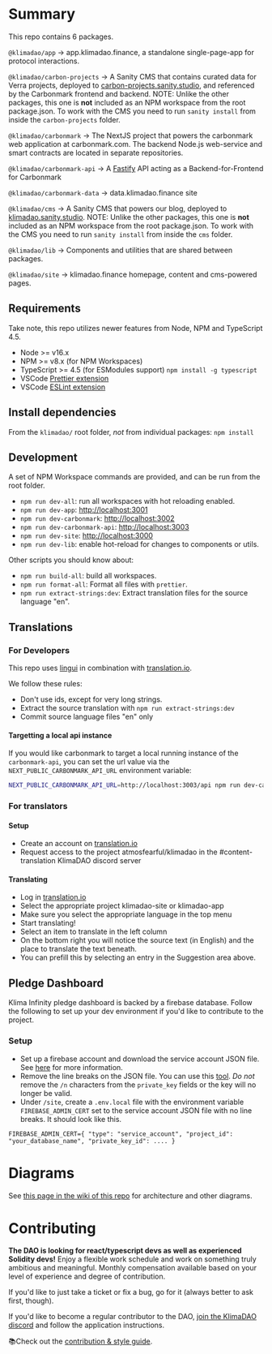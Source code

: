 # Summary

This repo contains 6 packages.

`@klimadao/app` -> app.klimadao.finance, a standalone single-page-app for protocol interactions.

`@klimadao/carbon-projects` -> A Sanity CMS that contains curated data for Verra projects, deployed to [carbon-projects.sanity.studio](https://carbon-projects.sanity.studio/), and referenced by the Carbonmark frontend and backend. NOTE: Unlike the other packages, this one is **not** included as an NPM workspace from the root package.json. To work with the CMS you need to run `sanity install` from inside the `carbon-projects` folder.

`@klimadao/carbonmark` -> The NextJS project that powers the carbonmark web application at carbonmark.com.
The backend Node.js web-service and smart contracts are located in separate repositories.

`@klimadao/carbonmark-api` -> A [Fastify](https://www.fastify.io/) API acting as a Backend-for-Frontend for Carbonmark

`@klimadao/carbonmark-data` -> data.klimadao.finance site

`@klimadao/cms` -> A Sanity CMS that powers our blog, deployed to [klimadao.sanity.studio](https://klimadao.sanity.studio). NOTE: Unlike the other packages, this one is **not** included as an NPM workspace from the root package.json. To work with the CMS you need to run `sanity install` from inside the `cms` folder.

`@klimadao/lib` -> Components and utilities that are shared between packages.

`@klimadao/site` -> klimadao.finance homepage, content and cms-powered pages.

## Requirements

Take note, this repo utilizes newer features from Node, NPM and TypeScript 4.5.

- Node >= v16.x
- NPM >= v8.x (for NPM Workspaces)
- TypeScript >= 4.5 (for ESModules support) `npm install -g typescript`
- VSCode [Prettier extension](https://marketplace.visualstudio.com/items?itemName=esbenp.prettier-vscode)
- VSCode [ESLint extension](https://marketplace.visualstudio.com/items?itemName=dbaeumer.vscode-eslint)

## Install dependencies

From the `klimadao/` root folder, _not_ from individual packages:
`npm install`

## Development

A set of NPM Workspace commands are provided, and can be run from the root folder.

- `npm run dev-all`: run all workspaces with hot reloading enabled.
- `npm run dev-app`: [http://localhost:3001](http://localhost:3001)
- `npm run dev-carbonmark`: [http://localhost:3002](http://localhost:3002)
- `npm run dev-carbonmark-api`: [http://localhost:3003](http://localhost:3003)
- `npm run dev-site`: [http://localhost:3000](http://localhost:3000)
- `npm run dev-lib`: enable hot-reload for changes to components or utils.

Other scripts you should know about:

- `npm run build-all`: build all workspaces.
- `npm run format-all`: Format all files with `prettier`.
- `npm run extract-strings:dev`: Extract translation files for the source language "en".

## Translations

### For Developers

This repo uses [lingui](https://lingui.js.org/tutorials/react.html) in combination with [translation.io](https://translation.io).

We follow these rules:

- Don't use ids, except for very long strings.
- Extract the source translation with `npm run extract-strings:dev`
- Commit source language files "en" only

#### Targetting a local api instance

If you would like carbonmark to target a local running instance of the `carbonmark-api`, you can set the url value via the `NEXT_PUBLIC_CARBONMARK_API_URL` environment variable:

```bash
NEXT_PUBLIC_CARBONMARK_API_URL=http://localhost:3003/api npm run dev-carbonmark
```

### For translators

#### Setup

- Create an account on [translation.io](https://translation.io)
- Request access to the project atmosfearful/klimadao in the #content-translation KlimaDAO discord server

#### Translating

- Log in [translation.io](https://translation.io)
- Select the appropriate project klimadao-site or klimadao-app
- Make sure you select the appropriate language in the top menu
- Start translating!
- Select an item to translate in the left column
- On the bottom right you will notice the source text (in English) and the place to translate the text beneath.
- You can prefill this by selecting an entry in the Suggestion area above.

## Pledge Dashboard

Klima Infinity pledge dashboard is backed by a firebase database. Follow the following to set up your dev environment if you'd like to contribute to the project.

### Setup

- Set up a firebase account and download the service account JSON file. See [here](https://firebase.google.com/docs/admin/setup#set-up-project-and-service-account) for more information.
- Remove the line breaks on the JSON file. You can use this [tool](https://www.textfixer.com/tools/remove-line-breaks.php). _Do not_ remove the `/n` characters from the `private_key` fields or the key will no longer be valid.
- Under `/site`, create a `.env.local` file with the environment variable `FIREBASE_ADMIN_CERT` set to the service account JSON file with no line breaks. It should look like this.

```
FIREBASE_ADMIN_CERT={ "type": "service_account", "project_id": "your_database_name", "private_key_id": .... }
```

# Diagrams

See [this page in the wiki of this repo](https://github.com/KlimaDAO/klimadao/wiki/Diagrams) for architecture and other diagrams.

# Contributing

**The DAO is looking for react/typescript devs as well as experienced Solidity devs!** Enjoy a flexible work schedule and work on something truly ambitious and meaningful. Monthly compensation available based on your level of experience and degree of contribution.

If you'd like to just take a ticket or fix a bug, go for it (always better to ask first, though).

If you'd like to become a regular contributor to the DAO, [join the KlimaDAO discord](https://discord.com/invite/klimadao) and follow the application instructions.

📚Check out the [contribution & style guide](https://github.com/KlimaDAO/klimadao/wiki).
